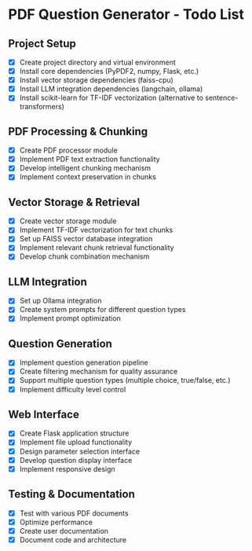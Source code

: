 # PDF Question Generator - Todo List

## Project Setup
- [x] Create project directory and virtual environment
- [x] Install core dependencies (PyPDF2, numpy, Flask, etc.)
- [x] Install vector storage dependencies (faiss-cpu)
- [x] Install LLM integration dependencies (langchain, ollama)
- [x] Install scikit-learn for TF-IDF vectorization (alternative to sentence-transformers)

## PDF Processing & Chunking
- [x] Create PDF processor module
- [x] Implement PDF text extraction functionality
- [x] Develop intelligent chunking mechanism
- [x] Implement context preservation in chunks

## Vector Storage & Retrieval
- [x] Create vector storage module
- [x] Implement TF-IDF vectorization for text chunks
- [x] Set up FAISS vector database integration
- [x] Implement relevant chunk retrieval functionality
- [x] Develop chunk combination mechanism

## LLM Integration
- [x] Set up Ollama integration
- [x] Create system prompts for different question types
- [x] Implement prompt optimization

## Question Generation
- [x] Implement question generation pipeline
- [x] Create filtering mechanism for quality assurance
- [x] Support multiple question types (multiple choice, true/false, etc.)
- [x] Implement difficulty level control

## Web Interface
- [x] Create Flask application structure
- [x] Implement file upload functionality
- [x] Design parameter selection interface
- [x] Develop question display interface
- [x] Implement responsive design

## Testing & Documentation
- [x] Test with various PDF documents
- [x] Optimize performance
- [x] Create user documentation
- [x] Document code and architecture
